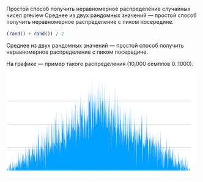 Простой способ получить неравномерное распределение случайных чисел
preview Среднее из двух рандомных значений — простой способ получить неравномерное распределение с пиком посередине.

```javascript
(rand() + rand()) / 2
```

Среднее из двух рандомных значений — простой способ получить неравномерное распределение с пиком посередине.

На графике — пример такого распределения (10,000 семплов 0..1000).

![График распределения](117.png)
